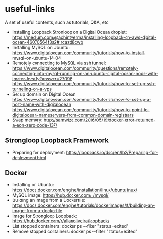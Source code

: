 # useful-links
A set of useful contents, such as tutorials, Q&amp;A, etc.

* Installing Loopback Stronloop on a Digital Ocean droplet: https://medium.com/@achintverma/installing-loopback-on-aws-digital-ocean-46070564f3a2#.rcazd8cwb
* Installing MySQL on Ubuntu: https://www.digitalocean.com/community/tutorials/how-to-install-mysql-on-ubuntu-14-04
* Remotely connecting to MySQL via ssh tunnel: https://www.digitalocean.com/community/questions/remotely-connecting-into-mysql-running-on-an-ubuntu-digital-ocean-node-with-jmeter-locally?answer=27096
https://www.digitalocean.com/community/tutorials/how-to-set-up-ssh-tunneling-on-a-vps
* Set up domain on Digital Ocean https://www.digitalocean.com/community/tutorials/how-to-set-up-a-host-name-with-digitalocean
https://www.digitalocean.com/community/tutorials/how-to-point-to-digitalocean-nameservers-from-common-domain-registrars
* Swap memory: http://samwize.com/2016/05/19/docker-error-returned-a-non-zero-code-137/

## Strongloop Loopback Framework
* Preparing for deployment: https://loopback.io/doc/en/lb2/Preparing-for-deployment.html

## Docker
* Installing on Ubuntu: https://docs.docker.com/engine/installation/linux/ubuntulinux/
* MySQL image: https://hub.docker.com/_/mysql/
* Building an image from a Dockerfile: https://docs.docker.com/engine/tutorials/dockerimages/#/building-an-image-from-a-dockerfile
* Image for Strongloop Loopback: https://hub.docker.com/r/allanoliveira/loopback/
* List stopped containers: docker ps --filter "status=exited"
* Remove stopped containers: docker ps --filter "status=exited"
